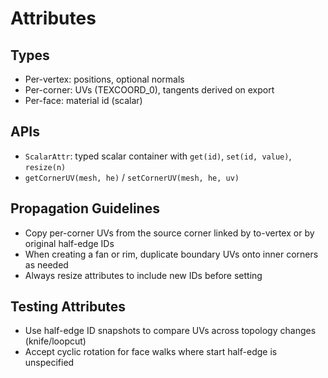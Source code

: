 # Attributes

## Types
- Per-vertex: positions, optional normals
- Per-corner: UVs (TEXCOORD_0), tangents derived on export
- Per-face: material id (scalar)

## APIs
- `ScalarAttr`: typed scalar container with `get(id)`, `set(id, value)`, `resize(n)`
- `getCornerUV(mesh, he)` / `setCornerUV(mesh, he, uv)`

## Propagation Guidelines
- Copy per-corner UVs from the source corner linked by to-vertex or by original half-edge IDs
- When creating a fan or rim, duplicate boundary UVs onto inner corners as needed
- Always resize attributes to include new IDs before setting

## Testing Attributes
- Use half-edge ID snapshots to compare UVs across topology changes (knife/loopcut)
- Accept cyclic rotation for face walks where start half-edge is unspecified
